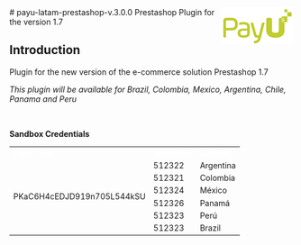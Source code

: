<img src="PayU-Logo.png" align="right" />
# payu-latam-prestashop-v.3.0.0
Prestashop Plugin  for the version 1.7





Introduction
--------------------------------------
Plugin for the new version of the e-commerce solution Prestashop 1.7

<i>This plugin will be available for Brazil, Colombia, Mexico, Argentina, Chile, Panama and Peru </i>

<br>

<b>Sandbox Credentials</b>
<table >
	<tr>
		<td><span style="color: #fff"><b>Public Key</span></td>
		<td><span style="color: #fff"><b>accountId</span></td>
		<td><span style="color: #fff"><b>Country</span></td>
	</tr>
	<tr>
		<td rowspan="6">PKaC6H4cEDJD919n705L544kSU</td>
		<td>512322</td>
		<td>Argentina</td>
	</tr>
	<tr>
		<td>512321</td>
		<td>Colombia</td>
	</tr>
	<tr>
		<td>512324</td>
		<td>México</td>
	</tr>
	<tr>
		<td>512326</td>
		<td>Panamá</td>
	</tr>
	<tr>
		<td>512323</td>
		<td>Perú</td>
	</tr>
	<tr>
		<td>512323</td>
		<td>Brazil</td>
	</tr>
</table>
